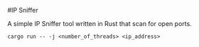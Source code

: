 #IP Sniffer

A simple IP Sniffer tool written in Rust that scan for open ports.

`cargo run -- -j <number_of_threads> <ip_address>`